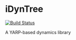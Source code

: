 iDynTree
===========
[![Build Status](https://travis-ci.org/robotology-playground/iDynTree.png?branch=master)](https://travis-ci.org/robotology-playground/idyntree)

A YARP-based dynamics library
